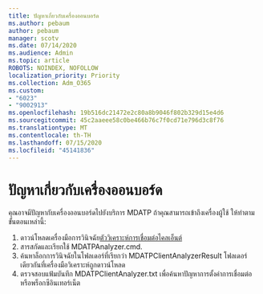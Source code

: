 ```yaml
---
title: ปัญหาเกี่ยวกับเครื่องออนบอร์ด
ms.author: pebaum
author: pebaum
manager: scotv
ms.date: 07/14/2020
ms.audience: Admin
ms.topic: article
ROBOTS: NOINDEX, NOFOLLOW
localization_priority: Priority
ms.collection: Adm_O365
ms.custom:
- "6023"
- "9002913"
ms.openlocfilehash: 19b516dc21472e2c80a8b9046f802b329d15e4d6
ms.sourcegitcommit: 45c2aaeee58c0be466b76c7f0cd71e796d3c8f76
ms.translationtype: MT
ms.contentlocale: th-TH
ms.lasthandoff: 07/15/2020
ms.locfileid: "45141836"
---
```

# <a name="issues-with-onboarding-machines"></a>ปัญหาเกี่ยวกับเครื่องออนบอร์ด

คุณอาจมีปัญหากับเครื่องออนบอร์ดไปยังบริการ MDATP ถ้าคุณสามารถเข้าถึงเครื่องผู้ใช้ ให้ทําตามขั้นตอนเหล่านี้:

1. ดาวน์โหลดเครื่องมือการวินิจฉัย[ตัววิเคราะห์การเชื่อมต่อไคลเอ็นต์](https://aka.ms/mdatpanalyzer)
2. สารสกัดและเรียกใช้ MDATPAnalyzer.cmd.
3. ค้นหาล็อกการวินิจฉัยในโฟลเดอร์ที่เรียกว่า MDATPClientAnalyzerResult โฟลเดอร์เดียวกันที่เครื่องมือวิเคราะห์ถูกดาวน์โหลด
4. ตรวจสอบแฟ้มบันทึก MDATPClientAnalyzer.txt เพื่อค้นหาปัญหาการตั้งค่าการเชื่อมต่อหรือพร็อกซีอินเทอร์เน็ต